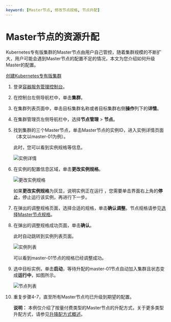 ```yaml
---
keyword: [Master节点, 修改节点规格, 节点升配]
---
```


# Master节点的资源升配

Kubernetes专有版集群的Master节点由用户自己管控，随着集群规模的不断扩大，用户可能会遇到Master节点的配置不足的情况，本文为您介绍如何升级Master的配置。

[创建Kubernetes专有版集群](/intl.zh-CN/Kubernetes集群用户指南/集群/创建集群/创建Kubernetes专有版集群.md)

1.  登录[容器服务管理控制台](https://cs.console.aliyun.com)。

2.  在控制台左侧导航栏中，单击**集群**。

3.  在集群列表页面中，单击目标集群名称或者目标集群右侧**操作**列下的**详情**。

4.  在集群管理页左侧导航栏中，选择**节点管理** \> **节点**。

5.  找到集群的三个Master节点，单击Master节点的实例ID，进入实例详情页面（本文以master-01为例）。

    此时，您可以看到实例规格等信息。

    ![实例详情](https://static-aliyun-doc.oss-accelerate.aliyuncs.com/assets/img/zh-CN/5463659951/p50527.png)

6.  在实例的配置信息区域，单击**更改实例规格**。

    ![更改实例规格](https://static-aliyun-doc.oss-accelerate.aliyuncs.com/assets/img/zh-CN/5463659951/p50517.png)

    如果**更改实例规格**为灰显，说明实例正在运行 ，您需要单击界面右上角的**停止**，停止运行该实例，再进行下一步。

7.  在弹出的调整规格页面，选择合适的规格，单击**确认调整**。节点规格请参见[选择Master节点规格](/intl.zh-CN/最佳实践/集群/ECS选型.md)。

8.  在弹出的调整规格成功页面，单击**确认**。

    此时自动跳转到实例列表页面。

    ![实例列表](https://static-aliyun-doc.oss-accelerate.aliyuncs.com/assets/img/zh-CN/5463659951/p50514.png)

    可以看到master-01节点的规格已经调整成功。

9.  选中目标实例，单击**启动**，等待升配的master-01节点自动加入集群且状态变成**运行中**，如图所示。

    ![节点列表](https://static-aliyun-doc.oss-accelerate.aliyuncs.com/assets/img/zh-CN/5463659951/p50530.png)

10. 重复步骤4-7，直至所有Master节点均已升级到期望的配置。

    **说明：** 本例仅介绍了按量付费类型的Master节点的升配方式，关于更多类型升配方式，请参见[升降配方式概述](/intl.zh-CN/实例/升降配实例/升降配方式概述.md)。


